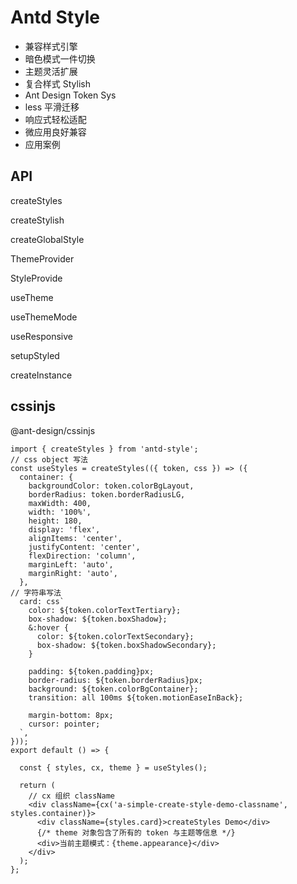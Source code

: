 # Antd Style

- 兼容样式引擎
- 暗色模式一件切换
- 主题灵活扩展
- 复合样式 Stylish
- Ant Design Token Sys
- less 平滑迁移
- 响应式轻松适配
- 微应用良好兼容
- 应用案例

## API

createStyles

createStylish

createGlobalStyle

ThemeProvider

StyleProvide

useTheme

useThemeMode

useResponsive

setupStyled

createInstance

## cssinjs

@ant-design/cssinjs























```tsx
import { createStyles } from 'antd-style';
// css object 写法
const useStyles = createStyles(({ token, css }) => ({
  container: {
    backgroundColor: token.colorBgLayout,
    borderRadius: token.borderRadiusLG,
    maxWidth: 400,
    width: '100%',
    height: 180,
    display: 'flex',
    alignItems: 'center',
    justifyContent: 'center',
    flexDirection: 'column',
    marginLeft: 'auto',
    marginRight: 'auto',
  },
// 字符串写法
  card: css`
    color: ${token.colorTextTertiary};
    box-shadow: ${token.boxShadow};
    &:hover {
      color: ${token.colorTextSecondary};
      box-shadow: ${token.boxShadowSecondary};
    }

    padding: ${token.padding}px;
    border-radius: ${token.borderRadius}px;
    background: ${token.colorBgContainer};
    transition: all 100ms ${token.motionEaseInBack};

    margin-bottom: 8px;
    cursor: pointer;
  `,
}));
export default () => {

  const { styles, cx, theme } = useStyles();

  return (
    // cx 组织 className
    <div className={cx('a-simple-create-style-demo-classname', styles.container)}>
      <div className={styles.card}>createStyles Demo</div>
      {/* theme 对象包含了所有的 token 与主题等信息 */}
      <div>当前主题模式：{theme.appearance}</div>
    </div>
  );
};
```